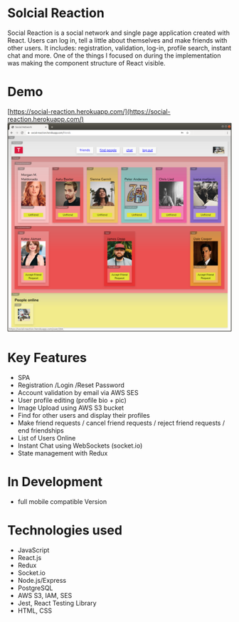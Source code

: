 # Solcial Reaction

Social Reaction is a social network and single page application created with React. Users can log in, tell a little about themselves and make friends with other users. It includes: registration, validation, log-in, profile search, instant chat and more. One of the things I focused on during the implementation was making the component structure of React visible.

# Demo

[https://social-reaction.herokuapp.com/](https://social-reaction.herokuapp.com/)
![solcial-reaction snapshot](public/snapshot.png)

# Key Features

-   SPA
-   Registration /Login /Reset Password
-   Account validation by email via AWS SES
-   User profile editing (profile bio + pic)
-   Image Upload using AWS S3 bucket
-   Find for other users and display their profiles
-   Make friend requests / cancel friend requests / reject friend requests / end friendships
-   List of Users Online
-   Instant Chat using WebSockets (socket.io)
-   State management with Redux

# In Development

-   full mobile compatible Version

# Technologies used

-   JavaScript
-   React.js
-   Redux
-   Socket.io
-   Node.js/Express
-   PostgreSQL
-   AWS S3, IAM, SES
-   Jest, React Testing Library
-   HTML, CSS
